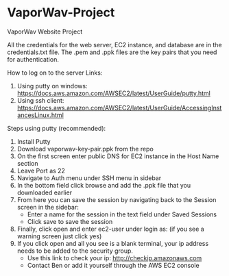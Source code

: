 # VaporWav-Project
VaporWav Website Project

All the credentials for the web server, EC2 instance, and database are in the credentials.txt file.
The .pem and .ppk files are the key pairs that you need for authentication.

How to log on to the server
Links:
1. Using putty on windows: https://docs.aws.amazon.com/AWSEC2/latest/UserGuide/putty.html
2. Using ssh client: https://docs.aws.amazon.com/AWSEC2/latest/UserGuide/AccessingInstancesLinux.html

Steps using putty (recommended):
1. Install Putty
2. Download vaporwav-key-pair.ppk from the repo
3. On the first screen enter public DNS for EC2 instance in the Host Name section
4. Leave Port as 22
5. Navigate to Auth menu under SSH menu in sidebar
6. In the bottom field click browse and add the .ppk file that you downloaded earlier
7. From here you can save the session by navigating back to the Session screen in the sidebar:
   - Enter a name for the session in the text field under Saved Sessions
   - Click save to save the session
8. Finally, click open and enter ec2-user under login as: (if you see a warning screen just click yes)
9. If you click open and all you see is a blank terminal, your ip address needs to be added to the security group.
   - Use this link to check your ip: http://checkip.amazonaws.com
   - Contact Ben or add it yourself through the AWS EC2 console
